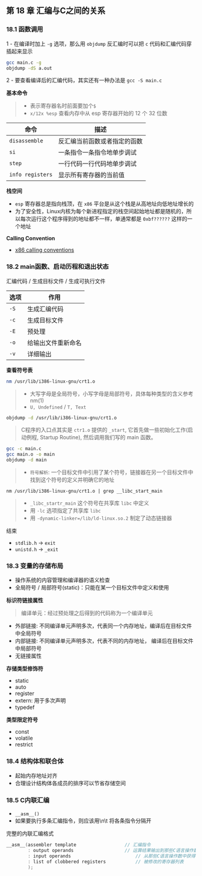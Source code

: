 ## 第 18 章 汇编与C之间的关系


### 18.1 函数调用

1 - 在编译时加上 `-g` 选项，那么用 `objdump` 反汇编时可以把 `c` 代码和汇编代码穿插起来显示

```bash
gcc main.c -g
objdump -dS a.out
```

2 - 要查看编译后的汇编代码，其实还有一种办法是 `gcc -S main.c`


**基本命令**

> * 表示寄存器名时前面要加个`$`
> * `x/12x %esp` 查看内存中从 esp 寄存器开始的 12 个 32 位数

|命令|描述|
---|---
`disassemble` | 反汇编当前函数或者指定的函数
`si`| 一条指令一条指令地单步调试
`step`| 一行代码一行代码地单步调试
`info registers` | 显示所有寄存器的当前值


**栈空间**

* `esp` 寄存器总是指向栈顶，在 `x86` 平台是从这个栈是从高地址向低地址增长的
* 为了安全性，Linux内核为每个新进程指定的栈空间起始地址都是随机的，所以每次运行这个程序得到的地址都不一样，单通常都是 `0xbf??????` 这样的一个地址

**Calling Convention**

* [x86 calling conventions](https://en.wikipedia.org/wiki/X86_calling_conventions)

### 18.2 main函数、启动历程和退出状态

汇编代码 / 生成目标文件  / 生成可执行文件

|选项|作用|
----|-----
`-S`| 生成汇编代码
`-c` | 生成目标文件
`-E`| 预处理
`-o` | 给输出文件重新命名
`-v` | 详细输出


**查看符号表**

```bash
nm /usr/lib/i386-linux-gnu/crt1.o
```


> * 大写字母是全局符号，小写字母是局部符号，具体每种类型的含义参考 nm(1)
> * `U, Undefined` / `T, Text`

```bash
objdump -d /usr/lib/i386-linux-gnu/crt1.o
```

> C程序的入口点其实是 `ctr1.o` 提供的 `_start`,  它首先做一些初始化工作(启动例程, Startup Routine), 然后调用我们写的 main 函数。

```bash
gcc -c main.c
gcc main.o -o main
objdump -d main
```

> * `符号解析`: 一个目标文件中引用了某个符号，链接器在另一个目标文件中找到这个符号的定义并明确它的地址

```
nm /usr/lib/i386-linux-gnu/crt1.o | grep __libc_start_main
```
> * `_libc_startr_main` 这个符号在共享库 `libc` 中定义
> * 用 `-lc` 选项指定了共享库 `libc`
> * 用 `-dynamic-linker=/lib/ld-linux.so.2` 制定了动态链接器

结束

* `stdlib.h` -> `exit`
* `unistd.h` -> `_exit`


### 18.3 变量的存储布局

* 操作系统的内容管理和编译器的语义检查
* 全局符号 / 局部符号(static)：只能在某一个目标文件中定义和使用


**标识符链接属性**

> 编译单元：经过预处理之后得到的代码称为一个编译单元

* 外部链接: 不同编译单元声明多次，代表同一个内存地址，编译后在目标文件中全局符号
* 内部链接: 不同编译单元声明多次，代表不同的内存地址， 编译后在目标文件中局部符号
* 无链接属性

**存储类型修饰符**

* static 
* auto
* register
* extern: 用于多次声明
* typedef

**类型限定符号**

* const
* volatile
* restrict

###  18.4 结构体和联合体

* 起始内存地址对齐
* 合理设计结构体各成员的排序可以节省存储空间



### 18.5 C内联汇编

* `__asm__()`
* 如果要执行多条汇编指令，则应该用\n\t 将各条指令分隔开

完整的内联汇编格式

```c
__asm__(assembler template					// 汇编指令
		: output operands					// 运算结果输出到那些C语言操作数中， 应该是左值表达式
		: input operands						// 从那些C语言操作数中获得输入
		: list of clobbered registers			// 被修改的寄存器列表
		);
```